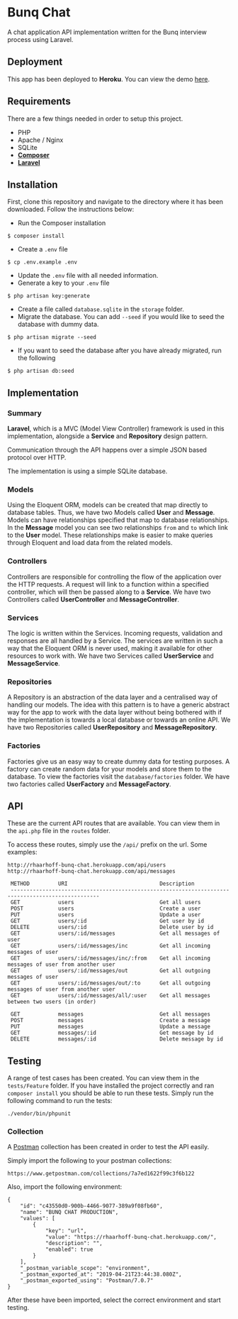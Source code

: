 # Bunq Chat
A chat application API implementation written for the Bunq interview process using Laravel.

## Deployment
This app has been deployed to **Heroku**. You can view the demo [here](http://rhaarhoff-bunq-chat.herokuapp.com/api).

## Requirements
There are a few things needed in order to setup this project.
- PHP
- Apache / Nginx
- SQLite
- **[Composer](https://getcomposer.org/)**
- **[Laravel](https://laravel.com/docs/5.6/installation)**

## Installation
First, clone this repository and navigate to the directory where it has been downloaded. Follow the instructions below:

- Run the Composer installation
```jshelllanguage
$ composer install
```
- Create a `.env` file
```jshelllanguage
$ cp .env.example .env 
```
- Update the `.env` file with all needed information.
- Generate a key to your `.env` file
```jshelllanguage
$ php artisan key:generate
```
- Create a file called `database.sqlite` in the `storage` folder.
- Migrate the database. You can add `--seed` if you would like to seed the database with dummy data.
```jshelllanguage
$ php artisan migrate --seed
```
- If you want to seed the database after you have already migrated, run the following
```jshelllanguage
$ php artisan db:seed
```

## Implementation

### Summary
**Laravel**, which is a MVC (Model View Controller) framework is used in this implementation, alongside a **Service** and **Repository** design pattern. 

Communication through the API happens over a simple JSON based protocol over HTTP.

The implementation is using a simple SQLite database.

### Models
Using the Eloquent ORM, models can be created that map directly to database tables. Thus, we have two Models called
**User** and **Message**. Models can have relationships specified that map to database relationships. In the **Message** model
you can see two relationships `from` and `to` which link to the **User** model. These relationships make is easier to make queries 
through Eloquent and load data from the related models.

### Controllers
Controllers are responsible for controlling the flow of the application over the HTTP requests. 
A request will link to a function within a specified controller, which will then be passed along to a **Service**. We have two Controllers called **UserController** and **MessageController**.

### Services
The logic is written within the Services. Incoming requests, validation and responses are all handled by a Service.
The services are written in such a way that the Eloquent ORM is never used, making it available for other resources to 
work with. We have two Services called **UserService** and **MessageService**.

### Repositories
A Repository is an abstraction of the data layer and a centralised way of handling our models. 
The idea with this pattern is to have a generic abstract way for the app to work with the data 
layer without being bothered with if the implementation is towards a local database or towards an online API. 
We have two Repositories called **UserRepository** and **MessageRepository**.

### Factories
Factories give us an easy way to create dummy data for testing purposes. A factory can create random data for your models and
store them to the database. To view the factories visit the `database/factories` folder. We have two factories called
**UserFactory** and **MessageFactory**.

## API
These are the current API routes that are available. You can view them in the `api.php` file in the `routes` folder.

To access these routes, simply use the `/api/` prefix on the url. Some examples:
```jshelllanguage
http://rhaarhoff-bunq-chat.herokuapp.com/api/users
http://rhaarhoff-bunq-chat.herokuapp.com/api/messages
``` 
```
 METHOD         URI                             Description
 --------------------------------------------------------------------------------------------------
 GET            users                           Get all users
 POST           users                           Create a user
 PUT            users                           Update a user
 GET            users/:id                       Get user by id
 DELETE         users/:id                       Delete user by id
 GET            users/:id/messages              Get all messages of user
 GET            users/:id/messages/inc          Get all incoming messages of user
 GET            users/:id/messages/inc/:from    Get all incoming messages of user from another user
 GET            users/:id/messages/out          Get all outgoing messages of user
 GET            users/:id/messages/out/:to      Get all outgoing messages of user from another user
 GET            users/:id/messages/all/:user    Get all messages between two users (in order)
 
 GET            messages                        Get all messages
 POST           messages                        Create a message
 PUT            messages                        Update a message
 GET            messages/:id                    Get message by id
 DELETE         messages/:id                    Delete message by id
```

## Testing
A range of test cases has been created. You can view them in the `tests/Feature` folder. If you have installed
the project correctly and ran `composer install` you should be able to run these tests. Simply run the following command to run the tests:
```jshelllanguage
./vendor/bin/phpunit
```

### Collection
A [Postman](https://www.getpostman.com/) collection has been created in order to test the API easily.

Simply import the following to your postman collections:
```jshelllanguage
https://www.getpostman.com/collections/7a7ed1622f99c3f6b122
``` 

Also, import the following environment:
```text
{
    "id": "c43550d0-900b-4466-9077-389a9f08fb60",
    "name": "BUNQ CHAT PRODUCTION",
    "values": [
        {
            "key": "url",
            "value": "https://rhaarhoff-bunq-chat.herokuapp.com/",
            "description": "",
            "enabled": true
        }
    ],
    "_postman_variable_scope": "environment",
    "_postman_exported_at": "2019-04-21T23:44:38.080Z",
    "_postman_exported_using": "Postman/7.0.7"
}
```

After these have been imported, select the correct environment and start testing.

